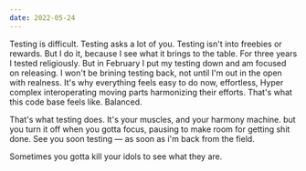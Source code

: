 ```yaml
---
date: 2022-05-24
---
```


Testing is difficult. Testing asks a lot of you. Testing isn't into freebies or rewards. But I do it, because I see what it brings to the table. For three years I tested religiously. But in February I put my testing down and am focused on releasing. I won't be brining testing back, not until I'm out in the open with realness. It's why everything feels easy to do now, effortless, Hyper complex interoperating moving parts harmonizing their efforts. That's what this code base feels like. Balanced.

That's what testing does. It's your muscles, and your harmony machine. but you turn it off when you gotta focus, pausing to make room for getting shit done. See you soon testing — as soon as i'm back from the field.

Sometimes you gotta kill your idols to see what they are.
